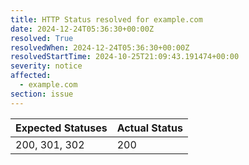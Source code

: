 ```yaml
---
title: HTTP Status resolved for example.com
date: 2024-12-24T05:36:30+00:00Z
resolved: True
resolvedWhen: 2024-12-24T05:36:30+00:00Z
resolvedStartTime: 2024-10-25T21:09:43.191474+00:00
severity: notice
affected:
  - example.com
section: issue
---
```


| Expected Statuses | Actual Status  |
|-------------------|----------------|
| 200, 301, 302 | 200 |

